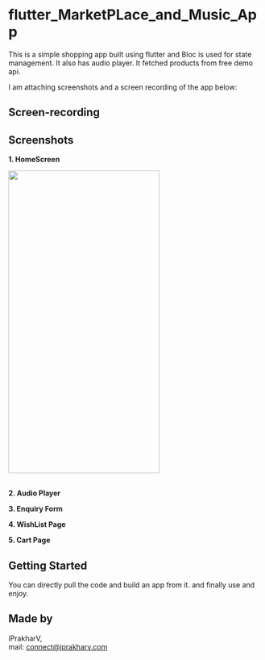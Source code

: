 # flutter_MarketPLace_and_Music_App



This is a simple shopping app built using flutter and Bloc is used for state management. It also has audio player. It fetched products from free demo api.

I am attaching screenshots and a screen recording of the app below:

## Screen-recording


## Screenshots
**1. HomeScreen**<br>
<!-- ![Home Screen](Screenshots/iOS/Home.png) -->
<img src="https://github.com/iPrakharV/Flutter_MarketPlace_App/Screenshots/iOS/Home.jpg" width="300" height="600"><br><br>


**2. Audio Player**<br>

**3. Enquiry Form**<br>

**4. WishList Page**<br>

**5. Cart Page**<br>

## Getting Started
You can directly pull the code and build an app from it. and finally use and enjoy.

## Made by 
iPrakharV,<br>
mail: connect@iprakharv.com


